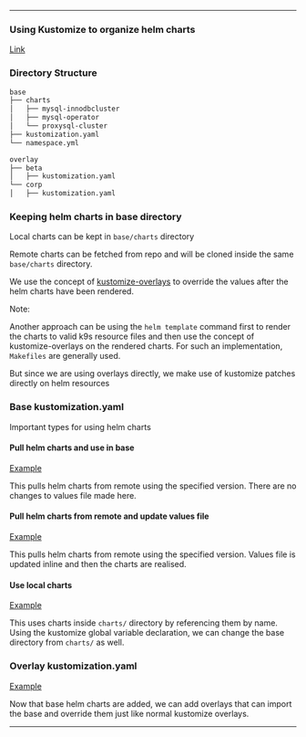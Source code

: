 
---

### Using Kustomize to organize helm charts

[Link](https://cloud.google.com/anthos-config-management/docs/how-to/use-repo-kustomize-helm)

### Directory Structure

```bash
base
├── charts
│   ├── mysql-innodbcluster
│   ├── mysql-operator
│   └── proxysql-cluster
├── kustomization.yaml
└── namespace.yml

overlay
├── beta
│   ├── kustomization.yaml
└── corp
│   ├── kustomization.yaml
```

### Keeping helm charts in base directory

Local charts can be kept in `base/charts` directory

Remote charts can be fetched from repo and will be cloned inside the same `base/charts` directory.

We use the concept of [kustomize-overlays](./k8s_kustomize_overlays.md) to override the values after the helm charts have been rendered.

Note:

Another approach can be using the `helm template` command first to render the charts to valid k9s resource files and then use the concept of kustomize-overlays on the rendered charts. For such an implementation, `Makefiles` are generally used.

But since we are using overlays directly, we make use of kustomize patches directly on helm resources

### Base kustomization.yaml

Important types for using helm charts

#### Pull helm charts and use in base

[Example](./components/kustomize/helm/pull_and_use.yaml)

This pulls helm charts from remote using the specified version. There are no changes to values file made here.

#### Pull helm charts from remote and update values file

[Example](./components/kustomize/helm/pull_and_update.yaml)

This pulls helm charts from remote using the specified version. Values file is updated inline and then the charts are realised.

#### Use local charts

[Example](./components/kustomize/helm/local_and_use.yaml)

This uses charts inside `charts/` directory by referencing them by name.
Using the kustomize global variable declaration, we can change the base directory from `charts/` as well.

### Overlay kustomization.yaml

[Example](./components/kustomize/overlay.yaml)

Now that base helm charts are added, we can add overlays that can import the base and override them just like normal kustomize overlays.

---
